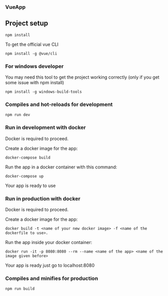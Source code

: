 ### VueApp

## Project setup

```
npm install
```

To get the official vue CLI

```
npm install -g @vue/cli
```

### For windows developer

You may need this tool to get the project working correctly (only if you get some issue with npm install)

```
npm install -g windows-build-tools
```

### Compiles and hot-reloads for development

```
npm run dev
```

### Run in development with docker

Docker is required to proceed.

Create a docker image for the app:

```
docker-compose build
```

Run the app in a docker container with this command:

```
docker-compose up
```

Your app is ready to use

### Run in production with docker

Docker is required to proceed.

Create a docker image for the app:

```
docker build -t <name of your new docker image> -f <name of the dockerfile to use>.
```

Run the app inside your docker container:

```
docker run -it -p 8080:8080 --rm --name <name of the app> <name of the image given before>
```

Your app is ready just go to localhost:8080

### Compiles and minifies for production

```
npm run build
```

